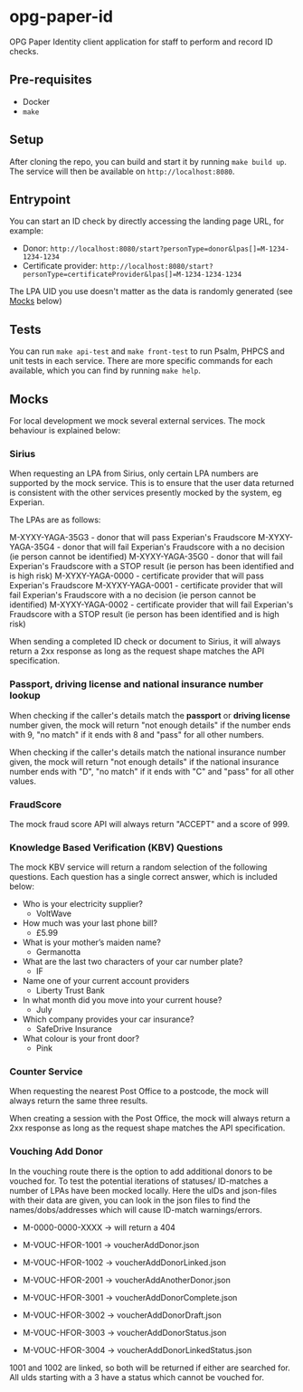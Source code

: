 # opg-paper-id

OPG Paper Identity client application for staff to perform and record ID checks.

## Pre-requisites

- Docker
- `make`

## Setup

After cloning the repo, you can build and start it by running `make build up`. The service will then be available on `http://localhost:8080`.

## Entrypoint

You can start an ID check by directly accessing the landing page URL, for example:

- Donor: `http://localhost:8080/start?personType=donor&lpas[]=M-1234-1234-1234`
- Certificate provider: `http://localhost:8080/start?personType=certificateProvider&lpas[]=M-1234-1234-1234`

The LPA UID you use doesn't matter as the data is randomly generated (see [Mocks](#mocks) below)

## Tests

You can run `make api-test` and `make front-test` to run Psalm, PHPCS and unit tests in each service. There are more specific commands for each available, which you can find by running `make help`.

## Mocks

For local development we mock several external services. The mock behaviour is explained below:

### Sirius

When requesting an LPA from Sirius, only certain LPA numbers are supported by the mock service. This is to ensure that the user data returned is consistent with the other services presently mocked by the system, eg Experian.

The LPAs are as follows:

M-XYXY-YAGA-35G3 - donor that will pass Experian's Fraudscore
M-XYXY-YAGA-35G4 - donor that will fail Experian's Fraudscore with a no decision (ie person cannot be identified)
M-XYXY-YAGA-35G0 - donor that will fail Experian's Fraudscore with a STOP result (ie person has been identified and is high risk)
M-XYXY-YAGA-0000 - certificate provider that will pass Experian's Fraudscore
M-XYXY-YAGA-0001 - certificate provider that will fail Experian's Fraudscore with a no decision (ie person cannot be identified)
M-XYXY-YAGA-0002 - certificate provider that will fail Experian's Fraudscore with a STOP result (ie person has been identified and is high risk)

When sending a completed ID check or document to Sirius, it will always return a 2xx response as long as the request shape matches the API specification.

### Passport, driving license and national insurance number lookup

When checking if the caller's details match the **passport** or **driving license** number given, the mock will return "not enough details" if the number ends with 9, "no match" if it ends with 8 and "pass" for all other numbers.

When checking if the caller's details match the national insurance number given, the mock will return "not enough details" if the national insurance number ends with "D", "no match" if it ends with "C" and "pass" for all other values.

### FraudScore

The mock fraud score API will always return "ACCEPT" and a score of 999.

### Knowledge Based Verification (KBV) Questions

The mock KBV service will return a random selection of the following questions. Each question has a single correct answer, which is included below:

- Who is your electricity supplier?
  - VoltWave
- How much was your last phone bill?
  - £5.99
- What is your mother’s maiden name?
  - Germanotta
- What are the last two characters of your car number plate?
  - IF
- Name one of your current account providers
  - Liberty Trust Bank
- In what month did you move into your current house?
  - July
- Which company provides your car insurance?
  - SafeDrive Insurance
- What colour is your front door?
  - Pink

### Counter Service

When requesting the nearest Post Office to a postcode, the mock will always return the same three results.

When creating a session with the Post Office, the mock will always return a 2xx response as long as the request shape matches the API specification.

### Vouching Add Donor

In the vouching route there is the option to add additional donors to be vouched for. To test the potential iterations of statuses/
ID-matches a number of LPAs have been mocked locally. Here the uIDs and json-files with their data are given, you can look in the
json files to find the names/dobs/addresses which will cause ID-match warnings/errors.

- M-0000-0000-XXXX -> will return a 404

- M-VOUC-HFOR-1001 -> voucherAddDonor.json
- M-VOUC-HFOR-1002 -> voucherAddDonorLinked.json
- M-VOUC-HFOR-2001 -> voucherAddAnotherDonor.json
- M-VOUC-HFOR-3001 -> voucherAddDonorComplete.json
- M-VOUC-HFOR-3002 -> voucherAddDonorDraft.json
- M-VOUC-HFOR-3003 -> voucherAddDonorStatus.json
- M-VOUC-HFOR-3004 -> voucherAddDonorLinkedStatus.json

1001 and 1002 are linked, so both will be returned if either are searched for.
All uIds starting with a 3 have a status which cannot be vouched for.